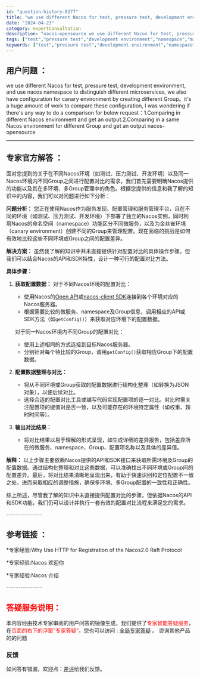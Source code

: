 ```yaml
---
id: "question-history-8277"
title: "we use different Nacos for test, pressure test, development environment, and use nacos namespace to distinguish different microservices, we also have configuration for canary environment by creating different Group。it's a huge amount of work to compare these configuration, I was wondering if there's any way to do a comparison for below request：1.Comparing in different Nacos environment and get an output.2.Comparing in a same Nacos environment for different Group and get an output nacos-opensource"
date: "2024-04-23"
category: expertConsultation
description: "nacos-opensource we use different Nacos for test, pressure test, development environment, and use nacos namespace to distinguish different microservices, we also have configuration for canary environment by creating different Group。it's a huge amount of work to compare these configuration, I was wondering if there's any way to do a comparison for below request：1.Comparing in different Nacos environment and get an output.2.Comparing in a same Nacos environment for different Group and get an output"
tags: ["test","pressure test","development environment","namespace","microservices","canary environment","Group","comparison","different Nacos environment","same Nacos environment"]
keywords: ["test","pressure test","development environment","namespace","microservices","canary environment","Group","comparison","different Nacos environment","same Nacos environment"]
---
```


## 用户问题 ： 
 we use different Nacos for test, pressure test, development environment, and use nacos namespace to distinguish different microservices, we also have configuration for canary environment by creating different Group。it's a huge amount of work to compare these configuration, I was wondering if there's any way to do a comparison for below request：1.Comparing in different Nacos environment and get an output.2.Comparing in a same Nacos environment for different Group and get an output nacos-opensource 

---------------
## 专家官方解答 ：

面对您提到的关于在不同Nacos环境（如测试、压力测试、开发环境）以及同一Nacos环境内不同Group之间进行配置对比的需求，我们首先需要明确Nacos提供的功能以及其在多环境、多Group管理中的角色。根据您提供的信息和我了解的知识中的内容，我们可以对问题进行如下分析：

**问题分析：**
您正在使用Nacos作为服务发现、配置管理和服务管理平台，且在不同的环境（如测试、压力测试、开发环境）下部署了独立的Nacos实例，同时利用Nacos的命名空间（namespace）功能区分不同微服务，以及为金丝雀环境（canary environment）创建不同的Group来管理配置。现在面临的挑战是如何有效地比较这些不同环境或Group之间的配置差异。

**解决方案：**
虽然我了解的知识中并未直接提供针对配置对比的具体操作步骤，但我们可以结合Nacos的API和SDK特性，设计一种可行的配置对比方法。

**具体步骤：**

1. **获取配置数据：**
   对于不同Nacos环境的配置对比：
   - 使用Nacos的[Open API](https://nacos.io/docs/latest/guide/user/open-api.html)或[nacos-client SDK](https://nacos.io/docs/latest/guide/user/sdk.html)连接到各个环境对应的Nacos服务器。
   - 根据需要比较的微服务、namespace及Group信息，调用相应的API或SDK方法（如`getConfig()`）来获取对应环境下的配置数据。

   对于同一Nacos环境内不同Group的配置对比：
   - 使用上述相同的方式连接到目标Nacos服务器。
   - 分别针对每个待比较的Group，调用`getConfig()`获取相应Group下的配置数据。

2. **配置数据整理与对比：**
   - 将从不同环境或Group获取的配置数据进行结构化整理（如转换为JSON对象），以便后续对比。
   - 选择合适的配置对比工具或编写代码实现配置项的逐一对比。对比时需关注配置项的键值对是否一致，以及可能存在的环境特定属性（如权重、超时时间等）。

3. **输出对比结果：**
   - 将对比结果以易于理解的形式呈现，如生成详细的差异报告，包括差异所在的微服务、namespace、Group、配置项名称以及具体的差异值。

**解释：**
以上步骤主要依赖Nacos提供的API和SDK接口来获取所需环境及Group的配置数据。通过结构化整理和对比这些数据，可以准确找出不同环境或Group间的配置差异。最后，将对比结果清晰地呈现出来，有助于快速识别和定位配置不一致之处，进而采取相应的调整措施，确保多环境、多Group配置的一致性和正确性。

综上所述，尽管我了解的知识中未直接提供配置对比的步骤，但依据Nacos的API和SDK功能，我们仍可以设计并执行一套有效的配置对比流程来满足您的需求。


<font color="#949494">---------------</font> 


## 参考链接 ：

*专家经验:Why Use HTTP for Registration of the Nacos2.0 Raft Protocol 
 
 *专家经验:Nacos 欢迎你 
 
 *专家经验:Nacos 介绍 


 <font color="#949494">---------------</font> 
 


## <font color="#FF0000">答疑服务说明：</font> 

本内容经由技术专家审阅的用户问答的镜像生成，我们提供了<font color="#FF0000">专家智能答疑服务</font>，在<font color="#FF0000">页面的右下的浮窗”专家答疑“</font>。您也可以访问 : [全局专家答疑](https://opensource.alibaba.com/chatBot) 。 咨询其他产品的的问题

### 反馈
如问答有错漏，欢迎点：[差评](https://ai.nacos.io/user/feedbackByEnhancerGradePOJOID?enhancerGradePOJOId=11586)给我们反馈。
